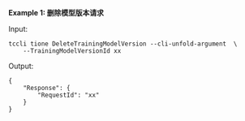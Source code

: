 **Example 1: 删除模型版本请求**



Input: 

```
tccli tione DeleteTrainingModelVersion --cli-unfold-argument  \
    --TrainingModelVersionId xx
```

Output: 
```
{
    "Response": {
        "RequestId": "xx"
    }
}
```

